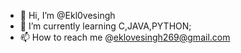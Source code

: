 - 👋 Hi, I’m @Ekl0vesingh
- 🌱 I’m currently learning C,JAVA,PYTHON;
- 📫 How to reach me @eklovesingh269@gmail.com

<!---
Ekl0vesingh/Ekl0vesingh is a ✨ special ✨ repository because its `README.md` (this file) appears on your GitHub profile.
You can click the Preview link to take a look at your changes.
--->
